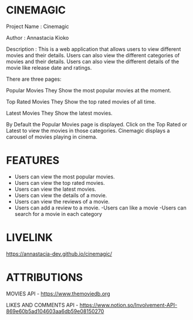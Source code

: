 # CINEMAGIC

Project Name : Cinemagic

Author : Annastacia Kioko

Description : This is a web application that allows users to view different movies and their details. Users can also view the different categories of movies and their details. Users can also view the different details of the movie like release date and ratings.

There are three pages:

Popular Movies
They Show the most popular movies at the moment.

Top Rated Movies
They Show the top rated movies of all time.

Latest Movies
They Show the latest movies.

By Default the Popular Movies page is displayed.
Click on the Top Rated  or Latest  to view the movies in those categories.
Cinemagic  displays a carousel of movies playing in cinema.

# FEATURES
- Users can view the most popular movies.
- Users can view the top rated movies.
- Users can view the latest movies.
- Users can view the details of a movie.
- Users can view the reviews of a movie.
- Users can add a review to a movie.
-Users can like a movie
-Users can search for a movie in each category

# LIVELINK

https://annastacia-dev.github.io/cinemagic/



# ATTRIBUTIONS
 MOVIES API -  https://www.themoviedb.org

 LIKES AND COMMENTS API - https://www.notion.so/Involvement-API-869e60b5ad104603aa6db59e08150270


